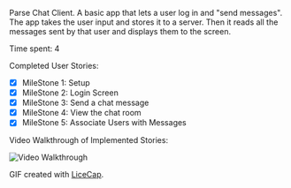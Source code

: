 Parse Chat Client. 
A basic app that lets a user log in and "send messages". The app takes the user input and stores it to a server.
Then it reads all the messages sent by that user and displays them to the screen.

Time spent: 4

Completed User Stories:
 * [x] MileStone 1: Setup
 * [x] MileStone 2: Login Screen
 * [x] MileStone 3: Send a chat message
 * [x] MileStone 4: View the chat room
 * [x] MileStone 5: Associate Users with Messages
 
Video Walkthrough of Implemented Stories:

![Video Walkthrough](http://i1313.photobucket.com/albums/t547/Darwin_Mendyke/messenger_app_recording_zpsitmgwzud.gif)

GIF created with [LiceCap](http://www.cockos.com/licecap/).
